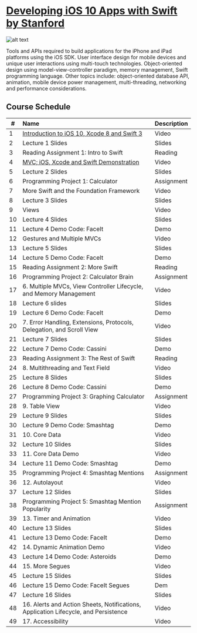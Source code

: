 # [Developing iOS 10 Apps with Swift by Stanford](https://itunes.apple.com/us/course/developing-ios-10-apps-with-swift/id1198467120)

 ![alt text](http://cdn8.openculture.com/2017/02/27221309/ios-10-stanford.png)

Tools and APIs required to build applications for the iPhone and iPad platforms using the iOS SDK. User interface design for mobile devices and unique user interactions using multi-touch technologies. Object-oriented design using model-view-controller paradigm, memory management, Swift programming language. Other topics include: object-oriented database API, animation, mobile device power management, multi-threading, networking and performance considerations.

## Course Schedule

| #    | Name          | Description  | 
| ------------- |:-------------| :-----|
| 1 | [Introduction to iOS 10, Xcode 8 and Swift 3](https://www.youtube.com/watch?v=ilQ-tq772VI&list=PLPA-ayBrweUz32NSgNZdl0_QISw-f12Ai) | Video |
| 2 | Lecture 1 Slides   |  Slides |
| 3 | Reading Assignment 1: Intro to Swift     |   Reading|
| 4 | [MVC; iOS, Xcode and Swift Demonstration](https://www.youtube.com/watch?v=-auG-myu02Q&index=2&list=PLPA-ayBrweUz32NSgNZdl0_QISw-f12Ai)| Video |
| 5 |Lecture 2 Slides| Slides |
| 6 |Programming Project 1: Calculator| Assignment|
| 7 |More Swift and the Foundation Framework| Video|
| 8 |Lecture 3 Slides| Slides|
| 9 |Views|Video |
| 10|Lecture 4 Slides| Slides|
|11 |Lecture 4 Demo Code: FaceIt| Demo |
| 12 |Gestures and Multiple MVCs|  Video|
| 13 |Lecture 5 Slides | Slides |
| 14 |Lecture 5 Demo Code: FaceIt| Demo |
| 15 |Reading Assignment 2: More Swift| Reading|
| 16 |Programming Project 2: Calculator Brain| Assignment|
| 17 |6. Multiple MVCs, View Controller Lifecycle, and Memory Management| Video|
| 18 |Lecture 6 slides|Slides |
| 19 |Lecture 6 Demo Code: FaceIt| Demo|
| 20 |7. Error Handling, Extensions, Protocols, Delegation, and Scroll View| Video|
| 21 |Lecture 7 Slides| Slides|
| 22 |Lecture 7 Demo Code: Cassini|Demo |
| 23 |Reading Assignment 3: The Rest of Swift| Reading|
| 24 |8. Multithreading and Text Field|Video |
| 25 |Lecture 8 Slides| Slides|
| 26 |Lecture 8 Demo Code: Cassini|Demo |
| 27 |Programming Project 3: Graphing Calculator| Assignment|
| 28 |9. Table View|Video |
| 29 |Lecture 9 Slides|Slides |
| 30 |Lecture 9 Demo Code: Smashtag| Demo|
| 31 |10. Core Data|Video |
| 32 |Lecture 10 Slides| Slides|
| 33 |11. Core Data Demo| Video|
| 34 |Lecture 11 Demo Code: Smashtag|Demo |
| 35 |Programming Project 4: Smashtag Mentions|Assignment |
| 36 |12. Autolayout| Video|
| 37 |Lecture 12 Slides| Slides|
| 38 |Programming Project 5: Smashtag Mention Popularity| Assignment|
| 39 |13. Timer and Animation| Video|
| 40 |Lecture 13 Slides| Slides|
| 41 |Lecture 13 Demo Code: FaceIt| Demo|
| 42 |14. Dynamic Animation Demo|Video |
| 43 |Lecture 14 Demo Code: Asteroids| Demo|
| 44 |15. More Segues|Video |
| 45 |Lecture 15 Slides| Slides|
| 46 |Lecture 15 Demo Code: FaceIt Segues|Dem|
| 47 |Lecture 16 Slides| Slides|
| 48 |16. Alerts and Action Sheets, Notifications, Application Lifecycle, and Persistence| Video|
| 49 |17. Accessibility|Video |


